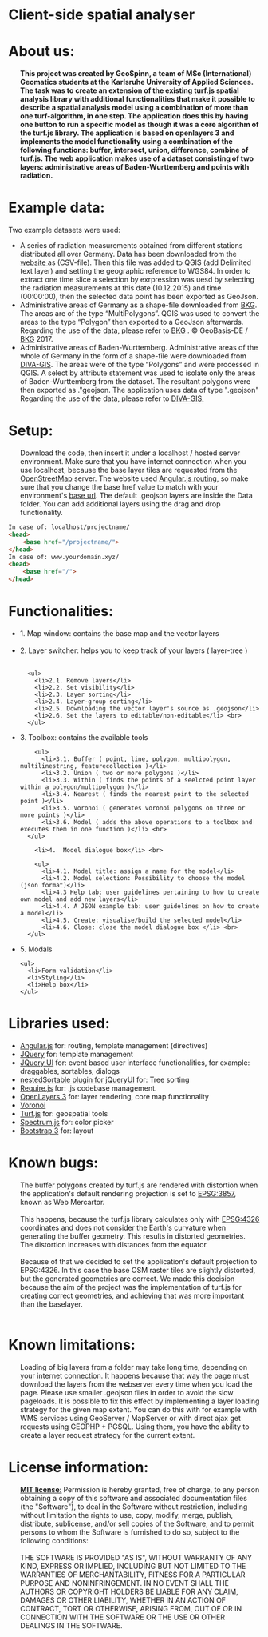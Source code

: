 # Client-side spatial analyser

<h1>About us:</h1>
<ul>
<b>This project was created by GeoSpinn, a team of MSc (International) Geomatics students 
	at the Karlsruhe University of Applied Sciences. The task was to create an extension 
	of the existing turf.js spatial analysis library with additional functionalities that 
	make it possible to describe a spatial analysis model using a combination of more than 
	one turf-algorithm, in one step. The application does this by having one button to 
	run a specific model as though it was a core algorithm of the turf.js library. 
	The application is based on openlayers 3 and implements the model functionality using 
	a combination of the following functions: buffer, intersect, union, difference, combine 
	of turf.js. The web application makes use of a dataset consisting of two layers: 
	administrative areas of Baden-Wurttemberg and points with radiation.</b>
</ul>
<h1>Example data:</h1>
Two example datasets were used: 
<br>
<ul>
<li>A series of radiation measurements obtained from different stations distributed all over Germany. Data has been downloaded from 
		the <a target="_blank" href="https://raw.githubusercontent.com/HsKA-OSGIS/EurOS/master/Radiation.csv"> 
		website </a> as (CSV-file). Then this file was added to QGIS (add Delimited text layer) and setting the 
		geographic reference to WGS84. In order to extract one time slice a selection by exrpression was uesd 
		by selecting the radiation measurements at this date (10.12.2015) and time (00:00:00), then the selected 
		data point has been exported as GeoJson.</li>
<li>Administrative areas of Germany as a shape-file downloaded from 
<a target="_blank" href="http://www.geodatenzentrum.de/geodaten/gdz_rahmen.gdz_div?gdz_spr=eng&gdz_akt_zeile=5&gdz_anz_zeile=1&gdz_unt_zeile=15&gdz_user_id=0">BKG</a>. 
The areas are of the type “MultiPolygons”. QGIS was used to convert the areas to the type “Polygon” then exported to a GeoJson afterwards. Regarding 
the use of the data, please refer to <a target="_blank" href="http://www.geodatenzentrum.de/geodaten/gdz_rahmen.gdz_div?gdz_spr=eng&gdz_akt_zeile=5&gdz_anz_zeile=1&gdz_unt_zeile=15&gdz_user_id=0">BKG</a>
. © GeoBasis-DE / <a target="_blank" href="https://www.bkg.bund.de/DE/Home/home.html">BKG</a> 2017.
<li>Administrative areas of Baden-Wurttemberg. Administrative areas of the whole of Germany in the form of a
		 shape-file were downloaded from 
		<a target="_blank" href="http://www.diva-gis.org/datadown">DIVA-GIS</a>. The areas were of the type “Polygons” 
		and were processed in QGIS. A select by attribute statement was used to isolate only the areas of Baden-Wurttemberg from the dataset. 
		The resultant polygons were then exported as ."geojson. The application uses data of type ".geojson" Regarding the 
		use of the data, please refer to 
		<a target="_blank" href="http://www.diva-gis.org/about">DIVA-GIS.</a>
		
</ul>
<h1>Setup:</h1>
<ul>
Download the code, then insert it under a localhost / hosted server environment. Make sure 
that you have internet connection when you use localhost, because the base layer tiles are 
requested from the <a target="_blank" href="https://www.openstreetmap.org/">OpenStreetMap</a> server. 
The website used <a target="_blank" href="https://docs.angularjs.org/api/ngRoute/provider/$routeProvider">Angular.js routing</a>, 
so make sure that you change the base href value to match with your environment's <a target="_blank" href="http://www.w3schools.com/tags/tag_base.asp">base url</a>. 
The default .geojson layers are inside the Data folder. You can add additional layers using the drag and drop functionality.
</ul>

```html
In case of: localhost/projectname/
<head>
    <base href="/projectname/">
</head>
In case of: www.yourdomain.xyz/
<head>
    <base href="/">
</head>
```

<h1>Functionalities:</h1>
<ul>
  <li>1. Map window: contains the base map and the vector layers</li> <br>
  <li>2. Layer switcher: helps you to keep track of your layers ( layer-tree )</li> <br>
    
      <ul>
        <li>2.1. Remove layers</li>
        <li>2.2. Set visibility</li>
        <li>2.3. Layer sorting</li>
        <li>2.4. Layer-group sorting</li>
        <li>2.5. Downloading the vector layer's source as .geojson</li>
        <li>2.6. Set the layers to editable/non-editable</li> <br>
      </ul>
    
  <li>3. Toolbox: contains the available tools</li>
    
        <ul>
          <li>3.1. Buffer ( point, line, polygon, multipolygon, multilinestring, featurecollection )</li>
          <li>3.2. Union ( two or more polygons )</li>
          <li>3.3. Within ( finds the points of a seelcted point layer within a polygon/multipolygon )</li>
          <li>3.4. Nearest ( finds the nearest point to the selected point )</li>
          <li>3.5. Voronoi ( generates voronoi polygons on three or more points )</li>
          <li>3.6. Model ( adds the above operations to a toolbox and executes them in one function )</li> <br>
      </ul>
      
        <li>4.	Model dialogue box</li> <br>
    
        <ul>
          <li>4.1. Model title: assign a name for the model</li>
          <li>4.2. Model selection: Possibility to choose the model (json format)</li>       
          <li>4.3 Help tab: user guidelines pertaining to how to create own model and add new layers</li>
          <li>4.4. A JSON example tab: user guidelines on how to create a model</li>
          <li>4.5. Create: visualise/build the selected model</li>
          <li>4.6. Close: close the model dialogue box </li> <br>
      </ul>
    
  <li>5. Modals</li>
  
    <ul>
      <li>Form validation</li>
      <li>Styling</li>
      <li>Help box</li>
    </ul>
</ul>
<h1>Libraries used:</h1>
<ul>
  <li><a target="_blank" href="https://angularjs.org/">Angular.js</a> for: routing, template management (directives)</li>
  <li><a target="_blank" href="https://jquery.com/">JQuery</a> for: template management</li>
  <li><a target="_blank" href="http://jqueryui.com/">JQuery UI</a> for: event based user interface functionalities, for example: draggables, sortables, dialogs</li>
  <li><a target="_blank" href="http://mjsarfatti.com/sandbox/nestedSortable/">nestedSortable plugin for jQueryUI</a> for: Tree sorting</li>
  <li><a target="_blank" href="http://requirejs.org/">Require.js</a> for: .js codebase management.</li>
  <li><a target="_blank" href="https://openlayers.org/">OpenLayers 3</a> for: layer rendering, core map functionality</li>
  <li><a target="_blank" href="http://blog.ivank.net/voronoi-diagram-in-javascript.html">Voronoi</a></li>
  <li><a target="_blank" href="http://turfjs.org/">Turf.js</a> for: geospatial tools</li>
  <li><a target="_blank" href="https://bgrins.github.io/spectrum/">Spectrum.js</a> for: color picker</li>
  <li><a target="_blank" href="http://getbootstrap.com/">Bootstrap 3</a> for: layout</li>
</ul>
<h1>Known bugs:</h1>
<ul>
The buffer polygons created by turf.js are rendered with distortion when the application's 
default rendering projection is set to 
<a target="_blank" href="http://spatialreference.org/ref/sr-org/7483/">EPSG:3857</a>, 
known as Web Mercartor. 
<br><br>
This happens, because the turf.js library calculates only with 
<a target="_blank" href="http://spatialreference.org/ref/epsg/wgs-84/">EPSG:4326</a> 
coordinates and does not consider the Earth's curvature when generating the buffer geometry. 
This results in distorted geometries. The distortion increases with distances from the equator.
<br><br>
Because of that we decided to set the application's default projection to EPSG:4326. In 
this case the base OSM raster tiles are slightly distorted, but the generated geometries 
are correct. We made this decision because the aim of the project was the implementation 
of turf.js for creating correct geometries, and achieving that was more important than the baselayer. 
<br><br>

</ul>

<h1>Known limitations:</h1>
<ul>
Loading of big layers from a folder may take long time, depending on your internet connection.
 It happens because that way the page must download the layers from the webserver every time 
 when you load the page. Please use smaller .geojson files in order to avoid the slow pageloads. 
 It is possible to fix this effect by implementing a layer loading strategy for the given 
 map extent. You can do this with for example with WMS services using GeoServer / MapServer 
 or with direct ajax get requests using GEOPHP + PGSQL. Using them, you have the ability to 
 create a layer request strategy for the current extent.
</ul>

<h1>License information:</h1>
<ul>
<b><a href="https://opensource.org/licenses/MIT">MIT license:</a> </b>Permission is 
hereby granted, free of charge, to any person obtaining a copy of this software and 
associated documentation files (the "Software"), to deal in the Software without restriction, 
including without limitation the rights to use, copy, modify, merge, publish, distribute, sublicense, 
and/or sell copies of the Software, and to permit persons to whom the Software is furnished to do so, 
subject to the following conditions:
<br>
<br>
THE SOFTWARE IS PROVIDED "AS IS", WITHOUT WARRANTY OF ANY KIND, EXPRESS OR IMPLIED, 
INCLUDING BUT NOT LIMITED TO THE WARRANTIES OF MERCHANTABILITY, FITNESS FOR A PARTICULAR 
PURPOSE AND NONINFRINGEMENT. IN NO EVENT SHALL THE AUTHORS OR COPYRIGHT HOLDERS BE LIABLE 
FOR ANY CLAIM, DAMAGES OR OTHER LIABILITY, WHETHER IN AN ACTION OF CONTRACT, TORT OR OTHERWISE, 
ARISING FROM, OUT OF OR IN CONNECTION WITH THE SOFTWARE OR THE USE OR OTHER DEALINGS IN THE SOFTWARE.
</ul>
